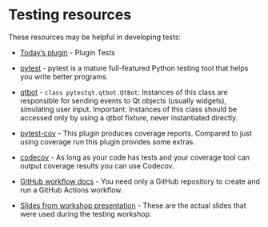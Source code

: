 # Testing resources

These resources may be helpful in developing tests:  
* [Today’s plugin](https://github.com/DragaDoncila/plugin-tests) - Plugin Tests

* [pytest](https://docs.pytest.org/en/6.2.x/) - pytest is a mature full-featured Python testing tool that helps you write better programs.

* [qtbot](https://pytest-qt.readthedocs.io/en/latest/reference.html#module-pytestqt.qtbot) - `class pytestqt.qtbot.QtBot`: Instances of this class are responsible for sending events to Qt objects (usually widgets), simulating user input.
Important: Instances of this class should be accessed only by using a qtbot fixture, never instantiated directly.

* [pytest-cov](https://pytest-cov.readthedocs.io/en/latest/) - This plugin produces coverage reports. Compared to just using coverage run this plugin provides some extras.

* [codecov](https://about.codecov.io/) - As long as your code has tests and your coverage tool can output coverage results you can use Codecov.

* [GitHub workflow docs](https://docs.github.com/en/actions/quickstart) - You need only a GitHub repository to create and run a GitHub Actions workflow.  

* [Slides from workshop presentation](https://docs.google.com/presentation/d/1RFja0o6cZ8lAalAve8heuJ-Lrb4nOSUnfdpOSEhqqNo/) - These are the actual slides that were used during the testing workshop.